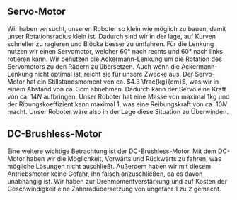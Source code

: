 ## Servo-Motor
Wir haben versucht, unseren Roboter so klein wie möglich zu bauen, damit unser Rotationsradius klein ist. Dadurch sind wir in der lage, auf Kurven schneller zu ragieren und Blöcke besser zu umfahren. Für die Lenkung nutzen wir einen Servomotor, welcher $60°$ nach rechts und $60°$ nach links rotieren kann. Wir benutzen die Ackermann-Lenkung um die Rotation des Servomotors zu den Rädern zu übersetzen. Auch wenn die Ackermann-Lenkung nicht optimal ist, reicht sie für unsere Zwecke aus. Der Servo-Motor hat ein Stillstandsmoment von ca. $4.3 \frac{kg}{cm}$, was wir in einem Abstand von ca. 3cm abnehmen. Dadurch kann der Servo eine Kraft von ca. $14N$ aufbringen. Unser Roboter hat eine Masse von maximal 1kg und der Ribungskoeffizient kann maximal $1$, was eine Reibungskraft von ca. $10N$ macht. Unser Roboter wäre also in der Lage diese Situation zu Überwinden.

## DC-Brushless-Motor
Eine weitere wichtige Betrachtung ist der DC-Brushless-Motor. Mit dem DC-Motor haben wir die Möglichkeit, Vorwärts und Rückwärts zu fahren, was mögliche Lösungen nicht auschließt. Außerdem haben wir mit diesem Antriebsmotor keine Gefahr, ihn falsch anzuschließen, da es davon unabhängig ist. Wir haben zur Drehmomentverstärkung und auf Kosten der Geschwindigkeit eine Zahnradübersetzung von ungefähr 1 zu 2 gemacht.
